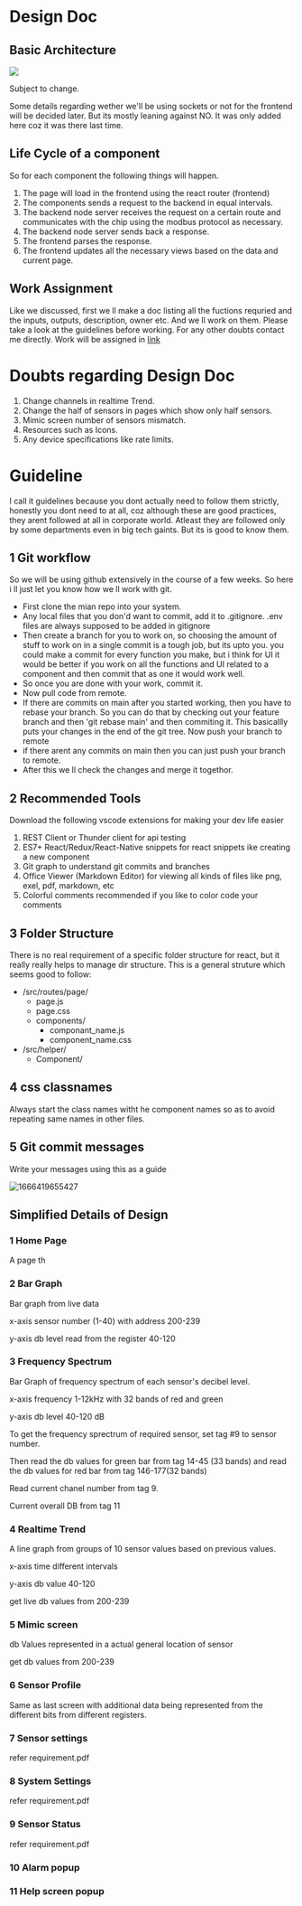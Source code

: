 # Design Doc

## Basic Architecture

![](https://i.imgur.com/gRFnjMV.png)

Subject to change.

Some details regarding wether we'll be using sockets or not for the frontend will be decided later. But its mostly leaning against NO. It was only added here coz it was there last time.

## Life Cycle of a component

So for each component the following things will happen.

1. The page will load in the frontend using the react router (frontend)
2. The components sends a request to the backend in equal intervals.
3. The backend node server receives the request on a certain route and communicates with the chip using the modbus protocol as necessary.
4. The backend node server sends back a response.
5. The frontend parses the response.
6. The frontend updates all the necessary views based on the data and current page.

## Work Assignment

Like we discussed, first we ll make a doc listing all the fuctions requried and the inputs, outputs, description, owner etc. And we ll work on them. Please take a look at the guidelines before working. For any other doubts contact me directly.  Work will be assigned in [link](https://docs.google.com/spreadsheets/d/1x2Nz0RtNkf-k6_KUXr8Ht5l5V0QjCEHh-0cQRxbPjrY/edit?usp=sharing)

# Doubts regarding Design Doc

1. Change channels in realtime Trend.
2. Change the half of sensors in pages which show only half sensors.
3. Mimic screen number of sensors mismatch.
4. Resources such as Icons.
5. Any device specifications like rate limits.

# Guideline

I call it guidelines because you dont actually need to follow them strictly, honestly you dont need to at all, coz although these are good practices, they arent followed at all in corporate world. Atleast they are followed only by some departments even in big tech gaints. But its is good to know them.

## 1 Git workflow

So we will be using github extensively in the course of a few weeks. So here i ll just let you know how we ll work with git.

* First clone the mian repo into your system.
* Any local files that you don'd want to commit, add it to .gitignore. .env files are always supposed to be added in gitignore
* Then create a branch for you to work on, so choosing the amount of stuff to work on in a single commit is a tough job, but its upto you. you could make a commit for every function you make, but i think for UI it would be better if you work on all the functions and UI related to a component and then commit that as one it would work well.
* So once you are done with your work, commit it.
* Now pull code from remote.
* If there are commits on main after you started working, then you have to rebase your branch. So you can do that by checking out your feature branch and then 'git rebase main' and then commiting it. This basicallly puts your changes in the end of the git tree. Now push your branch to remote
* if there arent any commits  on main then you can just push your branch to remote.
* After this we ll check the changes and merge it togethor.

## 2 Recommended Tools

Download the following vscode extensions for making your dev life easier

1. REST Client or Thunder client for api testing
2. ES7+ React/Redux/React-Native snippets for react snippets ike creating a new component
3. Git graph to understand git commits and branches
4. Office Viewer (Markdown Editor) for viewing all kinds of files like png, exel, pdf, markdown, etc
5. Colorful comments recommended if you like to color code your comments

## 3 Folder Structure

There is no real requirement of a specific folder structure for react, but it really really helps to manage dir structure. This is a general struture which seems good to follow:

* /src/routes/page/
  * page.js
  * page.css
  * components/
    * componant_name.js
    * component_name.css
* /src/helper/
  * Component/

## 4 css classnames

Always start the class names witht he component names so as to avoid repeating same names in other files.

## 5 Git commit messages

Write your messages using this as a guide

![1666419655427](image/Guidelines/1666419655427.png)

## Simplified Details of Design

### 1 Home Page

A page th

### 2 Bar Graph

Bar graph from live data

x-axis sensor number (1-40) with address 200-239

y-axis db level read from the register 40-120

### 3 Frequency Spectrum

Bar Graph of frequency spectrum of each sensor's decibel level.

x-axis frequency 1-12kHz with 32 bands of red and green

y-axis db level 40-120 dB

To get the frequency sprectrum of required sensor, set tag #9 to sensor number.

Then read the db values for green bar from tag 14-45 (33 bands) and read the db values for red bar from tag 146-177(32 bands)

Read current chanel number from tag 9.

Current overall DB from tag 11

### 4 Realtime Trend

A line graph from groups of 10 sensor values based on previous values.

x-axis time different intervals

y-axis db value 40-120

get live db values from 200-239

### 5 Mimic screen

db Values represented in a actual general location of sensor

get db values from 200-239

### 6 Sensor Profile

Same as last screen with additional data being represented from the different bits from different registers.

### 7 Sensor settings

refer requirement.pdf

### 8 System Settings

refer requirement.pdf

### 9 Sensor Status

refer requirement.pdf

### 10 Alarm popup

### 11 Help screen popup

